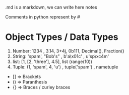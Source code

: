.md is a markdown, we can write here notes

Comments in python represent by #

# Object Types / Data Types

1. Number: 1234 , 3.14, 3+4j, 0b111, Decimal(), Fraction()
2. String: 'spam', "Bob's" , b'a\x01c' , u'sp\xc4m'
3. list: [1, [2, 'three'], 4.5], list (range(10))
4. Tuple: (1, 'spam', 4, 'u') , tuple('spam') , nametuple

- [] => Brackets
- () => Paranthesis
- {} => Braces / curley braces
